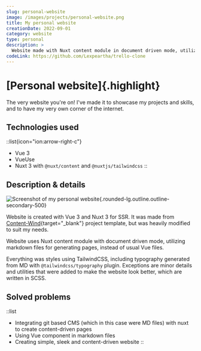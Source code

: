 ```yaml
---
slug: personal-website
image: /images/projects/personal-website.png
title: My personal website
creationDate: 2022-09-01
category: website
type: personal
description: >
  Website made with Nuxt content module in document driven mode, utilizing markdown files for generating pages, and TailwindCSS for styling.
codeLink: https://github.com/Lexpeartha/trello-clone
---
```


# [Personal website]{.highlight}

The very website you're on! I've made it to showcase my projects and skills, and to have my very own corner of the internet.

## Technologies used

::list{icon="ion:arrow-right-c"}
- Vue 3
- VueUse
- Nuxt 3 with `@nuxt/content` and `@nuxtjs/tailwindcss`
::

## Description & details

![Screenshot of my personal website](/images/projects/personal-website.png){.rounded-lg.outline.outline-secondary-500}

Website is created with Vue 3 and Nuxt 3 for SSR. It was made from [Content-Wind](https://content-wind.nuxt.dev/){target="_blank"} project template, but was heavily modified to suit my needs.

Website uses Nuxt content module with document driven mode, utilizing markdown files for generating pages, instead of usual Vue files.

Everything was styles using TailwindCSS, including typography generated from MD with `@tailwindcss/typography` plugin. Exceptions are minor details and utilities that were added to make the website look better, which are written in SCSS.

## Solved problems

::list
- Integrating git based CMS (which in this case were MD files) with nuxt to create content-driven pages
- Using Vue component in markdown files
- Creating simple, sleek and content-driven website
::